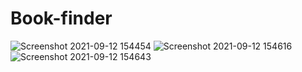 # Book-finder
![Screenshot 2021-09-12 154454](https://user-images.githubusercontent.com/90019704/132983812-4012e51c-ec5c-4fcc-8ebc-a190009b4fdd.png)
![Screenshot 2021-09-12 154616](https://user-images.githubusercontent.com/90019704/132983823-00a76df9-11b1-4101-b5eb-449803170611.png)
![Screenshot 2021-09-12 154643](https://user-images.githubusercontent.com/90019704/132983839-0914b2fd-b689-4ac5-afd4-63f40a0c3d9b.png)
